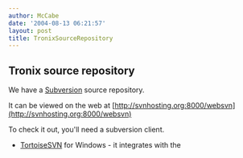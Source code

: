 ```yaml
---
author: McCabe
date: '2004-08-13 06:21:57'
layout: post
title: TronixSourceRepository
---
```


## Tronix source repository

We have a [Subversion](http://subversion.tigris.org) source repository.

It can be viewed on the web at [http://svnhosting.org:8000/websvn](http://svnhosting.org:8000/websvn)

To check it out, you'll need a subversion client.

* [TortoiseSVN](http://tortoisesvn.tigris.org/) for Windows - it integrates with the 
